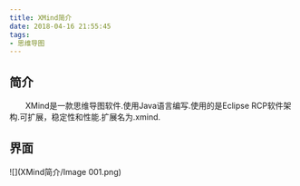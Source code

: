 ```yaml
---
title: XMind简介
date: 2018-04-16 21:55:45
tags:
- 思维导图
---
```


## 简介
&emsp;&emsp;XMind是一款思维导图软件.使用Java语言编写.使用的是Eclipse RCP软件架构.可扩展，稳定性和性能.扩展名为.xmind.

<!--more-->

## 界面
![](XMind简介/Image 001.png)